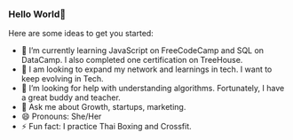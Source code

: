 ### Hello World👋


Here are some ideas to get you started:

- 🌱 I’m currently learning JavaScript on FreeCodeCamp and SQL on DataCamp. I also completed one certification on TreeHouse.
- 👯 I am looking to expand my network and learnings in tech. I want to keep evolving in Tech.
- 🤔 I’m looking for help with understanding algorithms. Fortunately, I have a great buddy and teacher.
- 💬 Ask me about Growth, startups, marketing.
- 😄 Pronouns: She/Her
- ⚡ Fun fact: I practice Thai Boxing and Crossfit.

